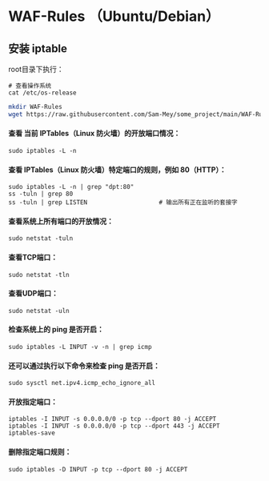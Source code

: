 # WAF-Rules （Ubuntu/Debian）

## 安装 iptable 

root目录下执行：
  ```
  # 查看操作系统
  cat /etc/os-release
  ```
```bash
mkdir WAF-Rules
wget https://raw.githubusercontent.com/Sam-Mey/some_project/main/WAF-Rules/iptables.sh && chmod +x iptables.sh && ./iptables.sh
```

#### 查看 当前 IPTables（Linux 防火墙）的开放端口情况：
```
sudo iptables -L -n
```

#### 查看 IPTables（Linux 防火墙）特定端口的规则，例如 80（HTTP）：
```
sudo iptables -L -n | grep "dpt:80"
ss -tuln | grep 80
ss -tuln | grep LISTEN                    # 输出所有正在监听的套接字
```

#### 查看系统上所有端口的开放情况：
```
sudo netstat -tuln
```

#### 查看TCP端口：
```
sudo netstat -tln
```

#### 查看UDP端口：
```
sudo netstat -uln
```

#### 检查系统上的 ping 是否开启：
```
sudo iptables -L INPUT -v -n | grep icmp
```

#### 还可以通过执行以下命令来检查 ping 是否开启：
```
sudo sysctl net.ipv4.icmp_echo_ignore_all
```

#### 开放指定端口：
```
iptables -I INPUT -s 0.0.0.0/0 -p tcp --dport 80 -j ACCEPT
iptables -I INPUT -s 0.0.0.0/0 -p tcp --dport 443 -j ACCEPT
iptables-save
```

#### 删除指定端口规则：
```
sudo iptables -D INPUT -p tcp --dport 80 -j ACCEPT
```
